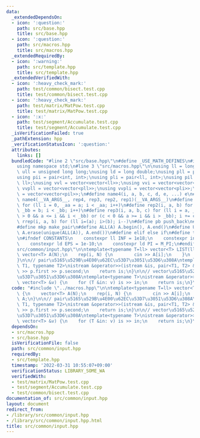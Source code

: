 ```yaml
---
data:
  _extendedDependsOn:
  - icon: ':question:'
    path: src/base.hpp
    title: src/base.hpp
  - icon: ':question:'
    path: src/macros.hpp
    title: src/macros.hpp
  _extendedRequiredBy:
  - icon: ':warning:'
    path: src/template.hpp
    title: src/template.hpp
  _extendedVerifiedWith:
  - icon: ':heavy_check_mark:'
    path: test/common/bisect.test.cpp
    title: test/common/bisect.test.cpp
  - icon: ':heavy_check_mark:'
    path: test/matrix/MatPow.test.cpp
    title: test/matrix/MatPow.test.cpp
  - icon: ':x:'
    path: test/segment/Accumulate.test.cpp
    title: test/segment/Accumulate.test.cpp
  _isVerificationFailed: true
  _pathExtension: hpp
  _verificationStatusIcon: ':question:'
  attributes:
    links: []
  bundledCode: "#line 2 \"src/base.hpp\"\n#define _USE_MATH_DEFINES\n#include <bits/stdc++.h>\n\
    using namespace std;\n#line 3 \"src/macros.hpp\"\n\nusing ll = long long;\nusing\
    \ ull = unsigned long long;\nusing ld = long double;\nusing pll = pair<ll, ll>;\n\
    using pii = pair<int, int>;\nusing pli = pair<ll, int>;\nusing pil = pair<int,\
    \ ll>;\nusing vvl = vector<vector<ll>>;\nusing vvi = vector<vector<int>>;\nusing\
    \ vvpll = vector<vector<pll>>;\nusing vvpli = vector<vector<pli>>;\nusing vvpil\
    \ = vector<vector<pil>>;\n#define name4(i, a, b, c, d, e, ...) e\n#define rep(...)\
    \ name4(__VA_ARGS__, rep4, rep3, rep2, rep1)(__VA_ARGS__)\n#define rep1(i, a)\
    \ for (ll i = 0, _aa = a; i < _aa; i++)\n#define rep2(i, a, b) for (ll i = a,\
    \ _bb = b; i < _bb; i++)\n#define rep3(i, a, b, c) for (ll i = a, _bb = b; (c\
    \ > 0 && a <= i && i < _bb) or (c < 0 && a >= i && i > _bb); i += c)\n#define\
    \ rrep(i, a, b) for (ll i=(a); i>(b); i--)\n#define pb push_back\n#define eb emplace_back\n\
    #define mkp make_pair\n#define ALL(A) A.begin(), A.end()\n#define UNIQUE(A) sort(ALL(A)),\
    \ A.erase(unique(ALL(A)), A.end())\n#define elif else if\n#define tostr to_string\n\
    \n#ifndef CONSTANTS\n    constexpr ll INF = 1e18;\n    constexpr int MOD = 1000000007;\n\
    \    constexpr ld EPS = 1e-10;\n    constexpr ld PI = M_PI;\n#endif\n#line 2 \"\
    src/common/input.hpp\"\n\ntemplate<typename T=ll> vector<T> LIST(ll N) {\n   \
    \ vector<T> A(N);\n    rep(i, N) {\n        cin >> A[i];\n    }\n    return A;\n\
    }\n\n// pair\u5165\u529B\u4E00\u62EC\u53D7\u3051\u53D6\u308A\ntemplate<typename\
    \ T1, typename T2>\nistream &operator>>(istream &is, pair<T1, T2> &p) {\n    is\
    \ >> p.first >> p.second;\n    return is;\n}\n\n// vector\u5165\u529B\u4E00\u62EC\
    \u53D7\u3051\u53D6\u308A\ntemplate<typename T>\nistream &operator>>(istream &is,\
    \ vector<T> &v) {\n    for (T &in: v) is >> in;\n    return is;\n}\n"
  code: "#include \"../macros.hpp\"\n\ntemplate<typename T=ll> vector<T> LIST(ll N)\
    \ {\n    vector<T> A(N);\n    rep(i, N) {\n        cin >> A[i];\n    }\n    return\
    \ A;\n}\n\n// pair\u5165\u529B\u4E00\u62EC\u53D7\u3051\u53D6\u308A\ntemplate<typename\
    \ T1, typename T2>\nistream &operator>>(istream &is, pair<T1, T2> &p) {\n    is\
    \ >> p.first >> p.second;\n    return is;\n}\n\n// vector\u5165\u529B\u4E00\u62EC\
    \u53D7\u3051\u53D6\u308A\ntemplate<typename T>\nistream &operator>>(istream &is,\
    \ vector<T> &v) {\n    for (T &in: v) is >> in;\n    return is;\n}\n"
  dependsOn:
  - src/macros.hpp
  - src/base.hpp
  isVerificationFile: false
  path: src/common/input.hpp
  requiredBy:
  - src/template.hpp
  timestamp: '2022-03-31 10:55:07+09:00'
  verificationStatus: LIBRARY_SOME_WA
  verifiedWith:
  - test/matrix/MatPow.test.cpp
  - test/segment/Accumulate.test.cpp
  - test/common/bisect.test.cpp
documentation_of: src/common/input.hpp
layout: document
redirect_from:
- /library/src/common/input.hpp
- /library/src/common/input.hpp.html
title: src/common/input.hpp
---
```

